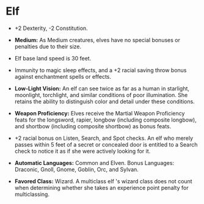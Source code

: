 # Elf

* +2 Dexterity, -2 Constitution.

* **Medium:** As Medium creatures, elves have no special bonuses or penalties due to their size.

* Elf base land speed is 30 feet.

* Immunity to magic sleep effects, and a +2 racial saving throw bonus against enchantment spells or effects.

* **Low-Light Vision:** An elf can see twice as far as a human in starlight, moonlight, torchlight, and similar conditions of poor illumination. She retains the ability to distinguish color and detail under these conditions.

* **Weapon Proficiency:** Elves receive the Martial Weapon Proficiency feats for the longsword, rapier, longbow (including composite longbow), and shortbow (including composite shortbow) as bonus feats.

* +2 racial bonus on Listen, Search, and Spot checks. An elf who merely passes within 5 feet of a secret or concealed door is entitled to a Search check to notice it as if she were actively looking for it.

* **Automatic Languages:** Common and Elven. Bonus Languages: Draconic, Gnoll, Gnome, Goblin, Orc, and Sylvan.

* **Favored Class:** Wizard. A multiclass elf 's wizard class does not count when determining whether she takes an experience point penalty for multiclassing.
